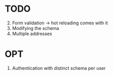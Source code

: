 # TODO
2. Form validation -> hot reloading comes with it
3. Modifying the schema
4. Multiple addresses

# OPT
1. Authentication with distinct schema per user
